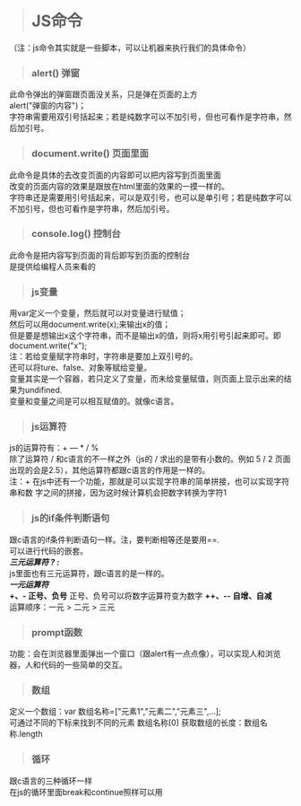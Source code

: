># JS命令  

（注：js命令其实就是一些脚本，可以让机器来执行我们的具体命令） 
>### alert() 弹窗  

此命令弹出的弹窗跟页面没关系，只是弹在页面的上方  
alert("弹窗的内容")；  
字符串需要用双引号括起来；若是纯数字可以不加引号，但也可看作是字符串，然后加引号。

>### document.write() 页面里面

此命令是具体的去改变页面的内容即可以把内容写到页面里面  
改变的页面内容的效果是跟放在html里面的效果的一摸一样的。  
字符串还是需要用引号括起来，可以是双引号，也可以是单引号；若是纯数字可以不加引号，但也可看作是字符串，然后加引号。


>### console.log() 控制台

此命令是把内容写到页面的背后即写到页面的控制台  
是提供给编程人员来看的  

>### js变量

用var定义一个变量，然后就可以对变量进行赋值；  
然后可以用document.write(x);来输出x的值；  
但是要是想输出x这个字符串，而不是输出x的值，则将x用引号引起来即可。即document.write("x");  
注：若给变量赋字符串时，字符串是要加上双引号的。  
还可以将ture、false、对象等赋给变量。  
变量其实是一个容器，若只定义了变量，而未给变量赋值，则页面上显示出来的结果为undifined.  
变量和变量之间是可以相互赋值的。就像c语言。  

>### js运算符

js的运算符有：+ — * / %   
除了运算符 / 和c语言的不一样之外（js的 / 求出的是带有小数的。例如 5 / 2 页面出现的会是2.5），其他运算符都跟c语言的作用是一样的。  
注：+ 在js中还有一个功能，那就是可以实现字符串的简单拼接，也可以实现字符串和数 字之间的拼接，因为这时候计算机会把数字转换为字符1  

>### js的if条件判断语句

跟c语言的if条件判断语句一样。注，要判断相等还是要用==.  
可以进行代码的嵌套。  
***三元运算符   ? :***  
js里面也有三元运算符，跟c语言的是一样的。  
***一元运算符***   
**+、- 正号、负号**  正号、负号可以将数字运算符变为数字
**++、--   自增、自减**  
运算顺序：一元 > 二元 > 三元  

>### prompt函数

功能：会在浏览器里面弹出一个窗口（跟alert有一点点像），可以实现人和浏览器，人和代码的一些简单的交互。  

>### 数组

定义一个数组：var 数组名称=["元素1","元素二","元素三",...];  
可通过不同的下标来找到不同的元素    数组名称[0]
获取数组的长度：数组名称.length  

>### 循环

跟c语言的三种循环一样  
在js的循环里面break和continue照样可以用
